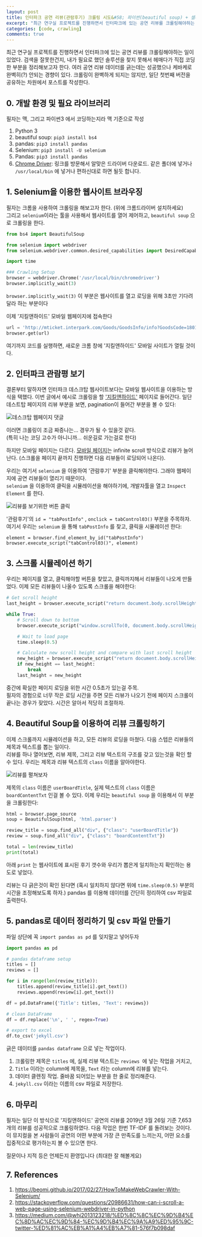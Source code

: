 ```yaml
---
layout: post
title: 인터파크 공연 리뷰(관람후기) 크롤링 시도&#58; 파이썬(beautiful soup) + 셀레니움
excerpt: "최근 연구실 프로젝트를 진행하면서 인터파크에 있는 공연 리뷰를 크롤링해야하는 일이 있었다. 검색을 잘못한건지, 내가 필요로 했던 솔루션을 찾지 못해서 헤매다가 직접 코딩한 부분을 정리해보고자 한다. 여러 공연 리뷰 데이터를 긁는데는 성공했으나 케바케로 완벽히(?) 안되는 경향이 있다. 크롤링이 완벽하게 되지는 않지만, 일단 첫번째 버전을 공유하는 차원에서 포스트를 작성한다"
categories: [code, crawling]
comments: true
---
```


최근 연구실 프로젝트를 진행하면서 인터파크에 있는 공연 리뷰를 크롤링해야하는 일이 있었다. 검색을 잘못한건지, 내가 필요로 했던 솔루션을 찾지 못해서 헤매다가 직접 코딩한 부분을 정리해보고자 한다. 여러 공연 리뷰 데이터를 긁는데는 성공했으나 케바케로 완벽히(?) 안되는 경향이 있다. 크롤링이 완벽하게 되지는 않지만, 일단 첫번째 버전을 공유하는 차원에서 포스트를 작성한다.



## 0. 개발 환경 및 필요 라이브러리

필자는 맥, 그리고 파이썬3 에서 코딩하는지라 맥 기준으로 작성

1. Python 3
  1. beautiful soup: `pip3 install bs4`
  2. pandas: `pip3 install pandas`
2. Selenium: `pip3 install -U selenium`
3. Pandas: `pip3 install pandas`
4. [Chrome Driver](http://chromedriver.chromium.org): 링크를 방문해서 알맞은 드라이버 다운로드. 같은 폴더에 넣거나 `/usr/local/bin` 에 넣거나 편하신대로 하면 될듯 합니다.



## 1. Selenium을 이용한 웹사이트 브라우징

필자는 크롬을 사용하여 크롤링을 해보고자 한다. (위에 크롬드라이버 설치하세요)  
그리고 `selenium`이라는 툴을 사용해서 웹사이트를 열어 제어하고, `beautiful soup` 으로 크롤링을 한다.

```python
from bs4 import BeautifulSoup

from selenium import webdriver
from selenium.webdriver.common.desired_capabilities import DesiredCapabilities

import time

### Crawling Setup
browser = webdriver.Chrome('/usr/local/bin/chromedriver')
browser.implicitly_wait(3)
```

`browser.implicitly_wait(3)` 이 부분은 웹사이트를 열고 로딩을 위해 3초만 기다려달라 하는 부분이다

이제 '지킬앤하이드' 모바일 웹페이지에 접속한다

```python
url = 'http://mticket.interpark.com/Goods/GoodsInfo/info?GoodsCode=18011275&app_tapbar_state=fix#GoodsTabArea'
browser.get(url)
```

여기까지 코드를 실행하면, 새로운 크롬 창에 '지킬앤하이드' 모바일 사이트가 열릴 것이다.



## 2. 인터파크 관람평 보기

결론부터 말하자면 인터파크 데스크탑 웹사이트보다는 모바일 웹사이트을 이용하는 방식을 택했다. 이번 글에서 예시로 크롤링을 할 ['지킬앤하이드'](http://ticket.interpark.com/Ticket/Goods/GoodsInfo.asp?GoodsCode=18011275) 페이지로 들어간다. 일단 데스트탑 페이지의 리뷰 부분을 보면, pagination이 들어간 부분을 볼 수 있다:

![데스크탑 웹페이지 댓글](https://d.pr/i/RPxQw1+)

이러면 크롤링이 조금 짜증나는… 경우가 될 수 있을것 같다.  
(특히 나는 코딩 고수가 아니니까… 쉬운길로 가는걸로 한다)

하지만 모바일 페이지는 다르다. [모바일 페이지](http://mticket.interpark.com/Goods/GoodsInfo/info?GoodsCode=18011275&app_tapbar_state=fix#GoodsTabArea')는 infinite scroll 방식으로 리뷰가 늘어난다. (스크롤을 페이지 끝까지 진행하면 다음 리뷰들이 로딩되어 나온다). 

우리는 여기서 `selenium` 을 이용하여 '관람후기' 부분을 클릭해야한다. 그래야 웹페이지에 공연 리뷰들이 열리기 때문이다.  
`selenium` 을 이용하여 클릭을 시뮬레이션을 해야하기에, 개발자툴을 열고  `Inspect Element` 를 한다.

![리뷰를 보기위한 버튼 클릭](https://d.pr/i/0bjAY6+)

'관람후기'의 `id = "tabPostInfo"` , `onclick = tabControl03()` 부분을 주목하자.  
여기서 우리는 `selenium` 을 통해 `tabPostInfo` 를 찾고, 클릭을 시뮬레이션 한다:

```
element = browser.find_element_by_id("tabPostInfo")
browser.execute_script("tabControl03()", element) 
```



## 3. 스크롤 시뮬레이션 하기

우리는 페이지를 열고, 클릭해야할 버튼을 찾았고, 클릭까지해서 리뷰들이 나오게 만들었다. 이제 모든 리뷰들이 나올수 있도록 스크롤을 해야한다: 

```python
# Get scroll height
last_height = browser.execute_script("return document.body.scrollHeight")

while True:
    # Scroll down to bottom
    browser.execute_script("window.scrollTo(0, document.body.scrollHeight);")

    # Wait to load page
    time.sleep(0.5)

    # Calculate new scroll height and compare with last scroll height
    new_height = browser.execute_script("return document.body.scrollHeight")
    if new_height == last_height:
        break
    last_height = new_height
```

중간에 확실한 페이지 로딩을 위한 시간 0.5초가 있는걸 주목.  
필자의 경험으로 너무 작은 로딩 시간을 주면 모든 리뷰가 나오기 전에 페이지 스크롤이 끝나는 경우가 잦았다. 시간은 알아서 적당히 조절하자.



## 4. Beautiful Soup을 이용하여 리뷰 크롤링하기

이제 스크롤까지 시뮬레이션을 하고, 모든 리뷰의 로딩을 마쳤다. 다음 스텝은 리뷰들의 제목과 텍스트를 뽑는 일이다.  
리뷰를 하나 열어보면, 리뷰 제목, 그리고 리뷰 텍스트의 구조를 갖고 있는것을 확인 할 수 있다. 우리는 제목과 리뷰 텍스트의 `class` 이름을 알아야한다.

![리뷰를 펼쳐보자](https://d.pr/i/N5mkoO+)

제목의 `class` 이름은 `userBoardTitle`, 실제 텍스트의 `class` 이름은 `boardContentTxt` 인걸 볼 수 있다. 이제 우리는 `beautiful soup` 을 이용해서 이 부분을 크롤링한다:

```python
html = browser.page_source
soup = BeautifulSoup(html, 'html.parser')

review_title = soup.find_all("div", {"class": "userBoardTitle"})
review = soup.find_all("div", {"class": "boardContentTxt"})

total = len(review_title)
print(total)
```

아래 `print` 는 웹사이트에 표시된 후기 갯수와 우리가 뽑은게 일치하는지 확인하는 용도로 넣었다.

리뷰는 다 긁은것이 확인 된다면 (혹시 일치하지 않다면 위에 `time.sleep(0.5)` 부분의 시간을 조정해보도록 하자.) pandas 를 이용해 데이터를 간단히 정리하여 csv 파일로 출력한다.



## 5. pandas로 데이터 정리하기 및 csv 파일 만들기

파일 상단에 꼭 `import pandas as pd` 를 잊지말고 넣어두자

```python
import pandas as pd

# pandas dataframe setup
titles = []
reviews = []

for i in range(len(review_title)):
    titles.append(review_title[i].get_text())
    reviews.append(review[i].get_text())

df = pd.DataFrame({'Title': titles, 'Text': reviews})

# clean DataFrame
df = df.replace('\n', ' ', regex=True)

# export to excel
df.to_csv('jekyll.csv')
```

긁은 데이터를 `pandas dataframe` 으로 넣는 작업이다.  

1. 크롤링한 제목은 `titles` 에, 실제 리뷰 텍스트는 `reviews `에 넣는 작업을 거치고, 
2. `Title` 이라는 column에 제목을, `Text` 라는 column에 리뷰를 넣는다.
3. 데이터 클렌징 작업. 줄바꿈 되어있는 부분을 한 줄로 정리해준다.
4. `jekyll.csv` 이라는 이름의 csv 파일로 저장한다.



## 6. 마무리

필자는 일단 이 방식으로 '지킬앤하이드' 공연의 리뷰를 2019년 3월 26일 기준 7,653개의 리뷰를 성공적으로 크롤링하였다. 다음 작업은 한번 TF-IDF 를 돌려보는 것이다. 이 뮤지컬을 본 사람들이 공연의 어떤 부분에 가장 큰 만족도를 느끼는지, 어떤 요소를 집중적으로 평가하는지 볼 수 있으면 한다.

질문이나 지적 등은 언제든지 환영입니다 (최대한 잘 해볼게요)



## 7. References

1. <https://beomi.github.io/2017/02/27/HowToMakeWebCrawler-With-Selenium/>
2. <https://stackoverflow.com/questions/20986631/how-can-i-scroll-a-web-page-using-selenium-webdriver-in-python>
3. <https://medium.com/@whj2013123218/%ED%8C%8C%EC%9D%B4%EC%8D%AC%EC%9D%84-%EC%9D%B4%EC%9A%A9%ED%95%9C-twitter-%ED%81%AC%EB%A1%A4%EB%A7%81-576f7b098daf>





